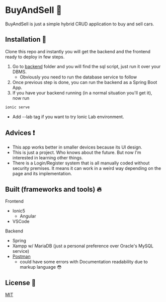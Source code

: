 # BuyAndSell :car:

BuyAndSell is just a simple hybrid CRUD application to buy and sell cars.

## Installation :wrench:

Clone this repo and instantly you will get the backend and the frontend ready to deploy in few steps.

1. Go to [backend](https://github.com/Nxssie/buyAndSell/tree/master/backend) folder and you will find the sql script, just run it over your DBMS.
    * Obviously you need to run the database service to follow
2. Once previous step is done, you can run the backend as a Spring Boot App.
3. If you have your backend running (in a normal situation you'll get it), now run
```bash
ionic serve
```

* Add --lab tag if you want to try Ionic Lab environment.

## Advices :exclamation:

* This app works better in smaller devices because its UI design. <br>
* This is just a project. Who knows about the future. But now I'm interested in learning other things. <br>
* There is a Login/Register system that is all manually coded without security premises. It means it can work in a weird way depending on the page and its implementation.

## Built (frameworks and tools) :fire:
Frontend 
* Ionic5
    * Angular
* VSCode

Backend
* Spring
* Xampp w/ MariaDB (just a personal preference over Oracle's MySQL service)
* [Postman](https://documenter.getpostman.com/view/13039694/TVRkaTWY)
    * could have some errors with Documentation readability due to markup language :flushed:

## License :newspaper:
[MIT](https://choosealicense.com/licenses/mit/)
